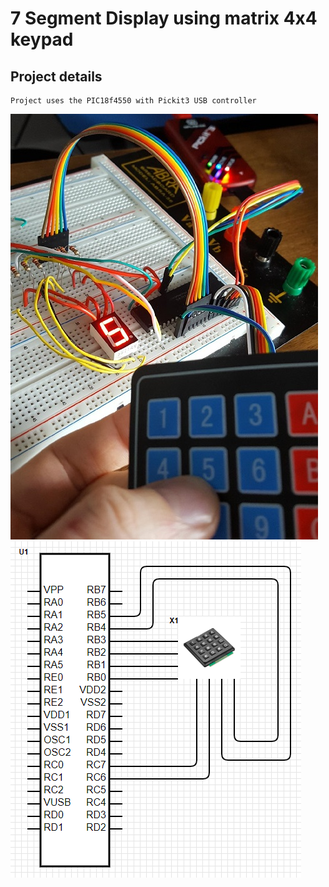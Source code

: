# 7 Segment Display using matrix 4x4 keypad

## Project details
```
Project uses the PIC18f4550 with Pickit3 USB controller
```
![alt](/KeypadExample.jpeg)
![alt](/KeypadConnection.png)
